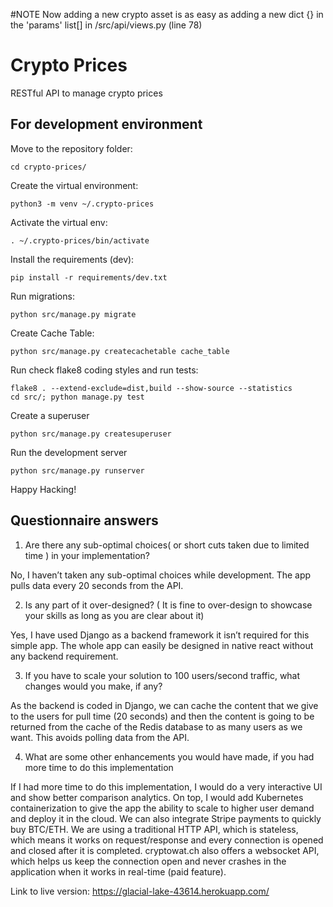 #NOTE
Now adding a new crypto asset is as easy as adding a new dict {} in the 'params' list[] in /src/api/views.py (line 78)
# Crypto Prices

RESTful API to manage crypto prices

## For development environment

Move to the repository folder:

    cd crypto-prices/

Create the virtual environment:

    python3 -m venv ~/.crypto-prices

Activate the virtual env:

    . ~/.crypto-prices/bin/activate

Install the requirements (dev):

    pip install -r requirements/dev.txt

Run migrations:

    python src/manage.py migrate

Create Cache Table:

    python src/manage.py createcachetable cache_table 

Run check flake8 coding styles and run tests:

    flake8 . --extend-exclude=dist,build --show-source --statistics
    cd src/; python manage.py test

Create a superuser

    python src/manage.py createsuperuser 

Run the development server

    python src/manage.py runserver

Happy Hacking!

## Questionnaire answers

1. Are there any sub-optimal choices( or short cuts taken due to limited time ) in your implementation?

No, I haven’t taken any sub-optimal choices while development. The app pulls data every 20 seconds from the API.

2. Is any part of it over-designed? ( It is fine to over-design to showcase your skills as long as you are clear about it)

Yes, I have used Django as a backend framework it isn’t required for this simple app. The whole app can easily be designed in native react without any backend requirement.

3. If you have to scale your solution to 100 users/second traffic, what changes would you make, if any?

As the backend is coded in Django, we can cache the content that we give to the users for pull time (20 seconds) and then the content is going to be returned from the cache of the Redis database to as many users as we want. This avoids polling data from the API.

4.	What are some other enhancements you would have made, if you had more time to do this implementation

If I had more time to do this implementation, I would do a very interactive UI and show better comparison analytics. On top, I would add Kubernetes containerization to give the app the ability to scale to higher user demand and deploy it in the cloud. We can also integrate Stripe payments to quickly buy BTC/ETH. We are using a traditional HTTP API, which is stateless, which means it works on request/response and every connection is opened and closed after it is completed. cryptowat.ch also offers a websocket API, which helps us keep the connection open and never crashes in the application when it works in real-time (paid feature).

Link to live version: https://glacial-lake-43614.herokuapp.com/
